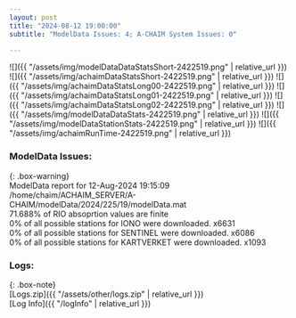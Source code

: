 ```yaml
---
layout: post
title: "2024-08-12 19:00:00"
subtitle: "ModelData Issues: 4; A-CHAIM System Issues: 0"

---
```


![]({{ "/assets/img/modelDataDataStatsShort-2422519.png" | relative_url }})
![]({{ "/assets/img/achaimDataStatsShort-2422519.png" | relative_url }})
![]({{ "/assets/img/achaimDataStatsLong00-2422519.png" | relative_url }})
![]({{ "/assets/img/achaimDataStatsLong01-2422519.png" | relative_url }})
![]({{ "/assets/img/achaimDataStatsLong02-2422519.png" | relative_url }})
![]({{ "/assets/img/modelDataDataStats-2422519.png" | relative_url }})
![]({{ "/assets/img/modelDataStationStats-2422519.png" | relative_url }})
![]({{ "/assets/img/achaimRunTime-2422519.png" | relative_url }})


### ModelData Issues:  
  
{: .box-warning}  
 ModelData report for 12-Aug-2024 19:15:09   
 /home/chaim/ACHAIM_SERVER/A-CHAIM/modelData/2024/225/19/modelData.mat   
 71.688% of RIO absoprtion values are finite   
 0% of all possible stations for IONO were downloaded. x6631   
 0% of all possible stations for SENTINEL were downloaded. x6086   
 0% of all possible stations for KARTVERKET were downloaded. x1093   
  


### Logs:  
  
{: .box-note}  
[Logs.zip]({{ "/assets/other/logs.zip" | relative_url }})  
[Log Info]({{ "/logInfo" | relative_url }})  
